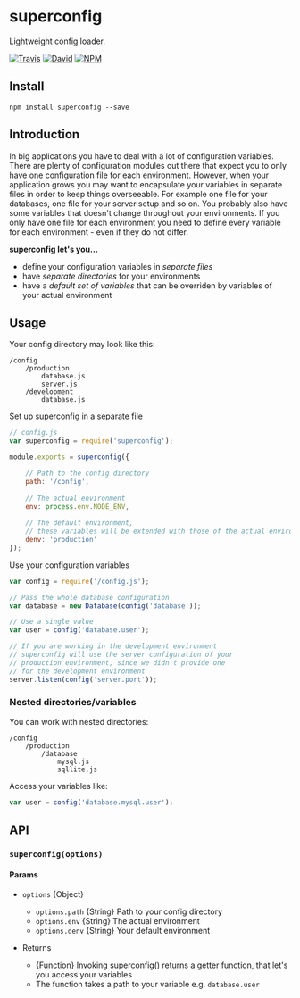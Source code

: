 superconfig
=========

Lightweight config loader.

[![Travis](https://img.shields.io/travis/malte-wessel/superconfig.svg?style=flat-square)](https://travis-ci.org/malte-wessel/superconfig)
[![David](https://img.shields.io/david/malte-wessel/superconfig.svg?style=flat-square)]()
[![NPM](https://img.shields.io/badge/npm-superconfig-brightgreen.svg?style=flat-square)]()


## Install

````
npm install superconfig --save
````

## Introduction

In big applications you have to deal with a lot of configuration variables. There are plenty of configuration modules out there that expect you to only have one configuration file for each environment. However, when your application grows you may want to encapsulate your variables in separate files in order to keep things overseeable. For example one file for your databases, one file for your server setup and so on. You probably also have some variables that doesn't change throughout your environments. If you only have one file for each environment you need to define every variable for each environment - even if they do not differ.

**superconfig let's you...**
* define your configuration variables in *separate files*
* have *separate directories* for your environments
* have a *default set of variables* that can be overriden by variables of your actual environment

## Usage
Your config directory may look like this:
````
/config
    /production
        database.js
        server.js
    /development
        database.js
````

Set up superconfig in a separate file
````javascript
// config.js
var superconfig = require('superconfig');

module.exports = superconfig({

    // Path to the config directory
    path: '/config',
    
    // The actual environment
    env: process.env.NODE_ENV,
    
    // The default environment,
    // these variables will be extended with those of the actual environment
    denv: 'production'
});

````

Use your configuration variables
````javascript
var config = require('/config.js');

// Pass the whole database configuration
var database = new Database(config('database'));

// Use a single value
var user = config('database.user');

// If you are working in the development environment
// superconfig will use the server configuration of your
// production environment, since we didn't provide one
// for the development environment
server.listen(config('server.port'));
````

### Nested directories/variables

You can work with nested directories:
````
/config
    /production
        /database
            mysql.js
            sqllite.js
````

Access your variables like:
````javascript
var user = config('database.mysql.user');
````

## API

### `superconfig(options)`
#### Params
* `options` {Object}
    * `options.path` {String} Path to your config directory
    * `options.env` {String} The actual environment
    * `options.denv` {String} Your default environment

* Returns
    * {Function} Invoking superconfig() returns a getter function, that let's you access your variables
    * The function takes a path to your variable e.g. `database.user`
